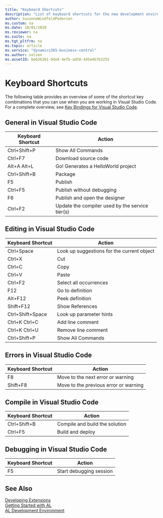 ```yaml
---
title: "Keyboard Shortcuts"
description: "List of keyboard shortcuts for the new development environment."
author: SusanneWindfeldPedersen
ms.custom: na
ms.date: 10/01/2018
ms.reviewer: na
ms.suite: na
ms.tgt_pltfrm: na
ms.topic: article
ms.service: "dynamics365-business-central"
ms.author: solsen
ms.assetID: be636361-9de8-4efb-ad50-445e4b7b3255
---
```


 

# Keyboard Shortcuts
The following table provides an overview of some of the shortcut key combinations that you can use when you are working  in Visual Studio Code. For a complete overview, see [Key Bindings for Visual Studio Code](https://code.visualstudio.com/docs/customization/keybindings).

## General in Visual Studio Code
|Keyboard Shortcut| Action|
|-----------------|-------|
|Ctrl+Shift+P|Show All Commands|
|Ctrl+F7|Download source code|
|Alt+A Alt+L|Go! Generates a HelloWorld project|
|Ctrl+Shift+B|Package|
|F5|Publish|  
|Ctrl+F5|Publish without debugging|  
|F6|Publish and open the designer|
|Ctrl+F2|Update the compiler used by the service tier(s)|

## Editing in Visual Studio Code
|Keyboard Shortcut| Action|
|-----------------|-------|
|Ctrl+Space|Look up suggestions for the current object|
|Ctrl+X|Cut|
|Ctrl+C|Copy|
|Ctrl+V|Paste|
|Ctrl+F2|Select all occurrences|
|F12|Go to definition|
|Alt+F12|Peek definition|
|Shift+F12|Show References|
|Ctrl+Shift+Space|Look up parameter hints|
|Ctrl+K Ctrl+C|Add line comment|
|Ctrl+K Ctrl+U|Remove line comment|
|Ctrl+Shift+P|Show All Commands|

## Errors in Visual Studio Code
|Keyboard Shortcut| Action|
|-----------------|-------|
|F8|Move to the next error or warning|
|Shift+F8|Move to the previous error or warning|

## Compile in Visual Studio Code
|Keyboard Shortcut| Action|
|-----------------|-------|
|Ctrl+Shift+B|Compile and build the solution|
|Ctrl+F5|Build and deploy|

## Debugging in Visual Studio Code
|Keyboard Shortcut|Action|
|-----------------|------|
|F5|Start debugging session|

## See Also
[Developing Extensions](devenv-dev-overview.md)  
[Getting Started with AL](devenv-get-started.md)  
[AL Development Environment](devenv-reference-overview.md)
